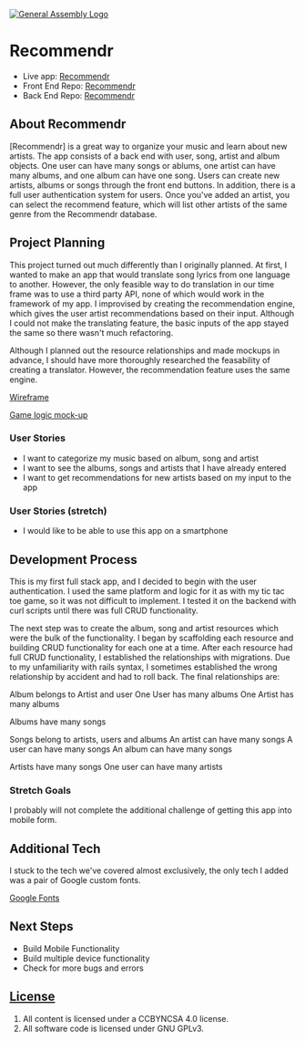 [![General Assembly Logo](https://camo.githubusercontent.com/1a91b05b8f4d44b5bbfb83abac2b0996d8e26c92/687474703a2f2f692e696d6775722e636f6d2f6b6538555354712e706e67)](https://generalassemb.ly/education/web-development-immersive)

# Recommendr

 - Live app: [Recommendr](https://jscohen.github.io/translatr_front/)
 - Front End Repo: [Recommendr](https://github.com/jscohen/translatr_front)
 - Back End Repo: [Recommendr](https://github.com/jscohen/translatr_backend)

## About Recommendr

[Recommendr] is a great way to organize your music and learn about new artists.  The app consists of a back end with user, song, artist and album objects.  One user can have many songs or ablums, one artist can have many albums, and one album can have one song.  Users can create new artists, albums or songs through the front end buttons.  In addition, there is a full user authentication system for users.  Once you've added an artist, you can select the recommend feature, which will list other artists of the same genre from the Recommendr database.

## Project Planning

This project turned out much differently than I originally planned.  At first, I wanted to make an app that would translate song lyrics from one language to another.  However, the only feasible way to do translation in our time frame was to use a third party API, none of which would work in the framework of my app.  I improvised by creating the recommendation engine, which gives the user artist recommendations based on their input.  Although I could not make the translating feature, the basic inputs of the app stayed the same so there wasn't much refactoring.

Although I planned out the resource relationships and made mockups in advance, I should have more thoroughly researched the feasability of creating a translator.  However, the recommendation feature uses the same engine.

[Wireframe](http://i.imgur.com/vfEc5af.jpg)

[Game logic mock-up](http://i.imgur.com/NGiAYz8.jpg)

### User Stories

 - I want to categorize my music based on album, song and artist
 - I want to see the albums, songs and artists that I have already entered
 - I want to get recommendations for new artists based on my input to the app


### User Stories (stretch)
 - I would like to be able to use this app on a smartphone

## Development Process

This is my first full stack app, and I decided to begin with the user authentication.  I used the same platform and logic for it as with my tic tac toe game, so it was not difficult to implement.  I tested it on the backend with curl scripts until there was full CRUD functionality.

The next step was to create the album, song and artist resources which were the bulk of the functionality.  I began by scaffolding each resource and building CRUD functionality for each one at a time.  After each resource had full CRUD functionality, I established the relationships with migrations.  Due to my unfamiliarity with rails syntax, I sometimes established the wrong relationship by accident and had to roll back.  The final relationships are:

Album belongs to Artist and user
One User has many albums
One Artist has many albums

Albums have many songs

Songs belong to artists, users and albums
An artist can have many songs
A user can have many songs
An album can have many songs

Artists have many songs
One user can have many artists

### Stretch Goals

I probably will not complete the additional challenge of getting this app into mobile form.

## Additional Tech

I stuck to the tech we've covered almost exclusively, the only tech I added was a pair of Google custom fonts.

[Google Fonts](https://fonts.google.com/)

## Next Steps

 - Build Mobile Functionality
 - Build multiple device functionality
 - Check for more bugs and errors

 ## [License](LICENSE)

 1.  All content is licensed under a CC­BY­NC­SA 4.0 license.
 2.  All software code is licensed under GNU GPLv3.
